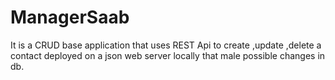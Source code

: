 # ManagerSaab
It is a CRUD base application that uses REST Api to create ,update ,delete a contact  deployed on a json web server locally that male possible changes in db.

